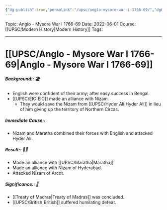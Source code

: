 ```yaml
---
{"dg-publish":true,"permalink":"/upsc/anglo-mysore-war-i-1766-69/","dgHomeLink":true,"dgPassFrontmatter":false}
---
```



Topic: Anglo - Mysore War I 1766-69
Date: 2022-06-01
Course: [[UPSC/Modern History|Modern History]]
Tags: 

---



# [[UPSC/Anglo - Mysore War I 1766-69|Anglo - Mysore War I 1766-69]] 

##### Background:: 🏖️
- English were confident of their army; after easy success in Bengal. 
- [[UPSC/EIC|EIC]] made an alliance with Nizam.
	- They would save the Nizam from [[UPSC/Hyder Ali|Hyder Ali]] in lieu of him giving up the territory of Northern Circas. 
##### Immediate Cause::
- Nizam and Maratha combined their forces with English and attacked Hyder Ali. 
##### Result:: 🤔💭
- Made an alliance with [[UPSC/Maratha|Maratha]]
- Made an alliance with Nizam of Hyderabad.
- Attacked Nizam of Arcot.
##### Significance:: 👀
- [[Treaty of Madras|Treaty of Madras]] was concluded. 
- [[UPSC/British|British]] suffered humilating defeat. 
